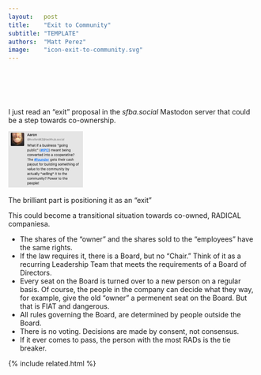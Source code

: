 ```yaml
---
layout:   post
title:    "Exit to Community"
subtitle: "TEMPLATE"
authors:  "Matt Perez"
image:    "icon-exit-to-community.svg"
---
```


<div style="display:none;">
 <p>I just read an &ldquo;exit&rdquo; proposal in the <em>sfba.social</em> Mastodon server that could be a step towards co-ownership.</p>
</div>

<h1>&nbsp;</h1>
 <p>I just read an &ldquo;exit&rdquo; proposal in the <em>sfba.social</em> Mastodon server that could be a step towards co-ownership.</p>
 <div class="_center">
  <img
   src="/assets/img/pic-exit-to-community.svg"
   width="30%"
   alt="The proposal reads—what if a business 'going public' meant being converted into a cooperative. The #founder gets their cash payout for building something of value to the community by actually *selling* it to the community? Power to the people.">
 </div>
 <p>The brilliant part is positioning it as an &ldquo;exit&rdquo;</p>
 <p>This could become a transitional situation towards co-owned, <span class='_paradigm'>RADICAL</span> companiesa.</p>
  <ul>
   <li>The shares of the &ldquo;owner&rdquo; and the shares sold to the &ldquo;employees&rdquo; have the same rights.</li>
   <li>If the law requires it, there is a Board, but no &ldquo;Chair.&rdquo; Think of it as a recurring Leadership Team that meets the requirements of a Board of Directors.</li>
   <li>Every seat on the Board is turned over to a new person on a regular basis. Of course, the people in the company can decide what they way, for example, give the old &ldquo;owner&rdquo; a permenent seat on the Board. But that is <span class='_paradigm'>FIAT</span> and dangerous.</li>
   <li>All rules governing the Board, are determined by people outside the Board.</li>
   <li>There is no voting. Decisions are made by consent, not consensus.</li>
   <li>If it ever comes to pass, the person with the most <span class='_paradigm'>RAD</span>s is the tie breaker.</li>
  </ul>

{% include related.html %}